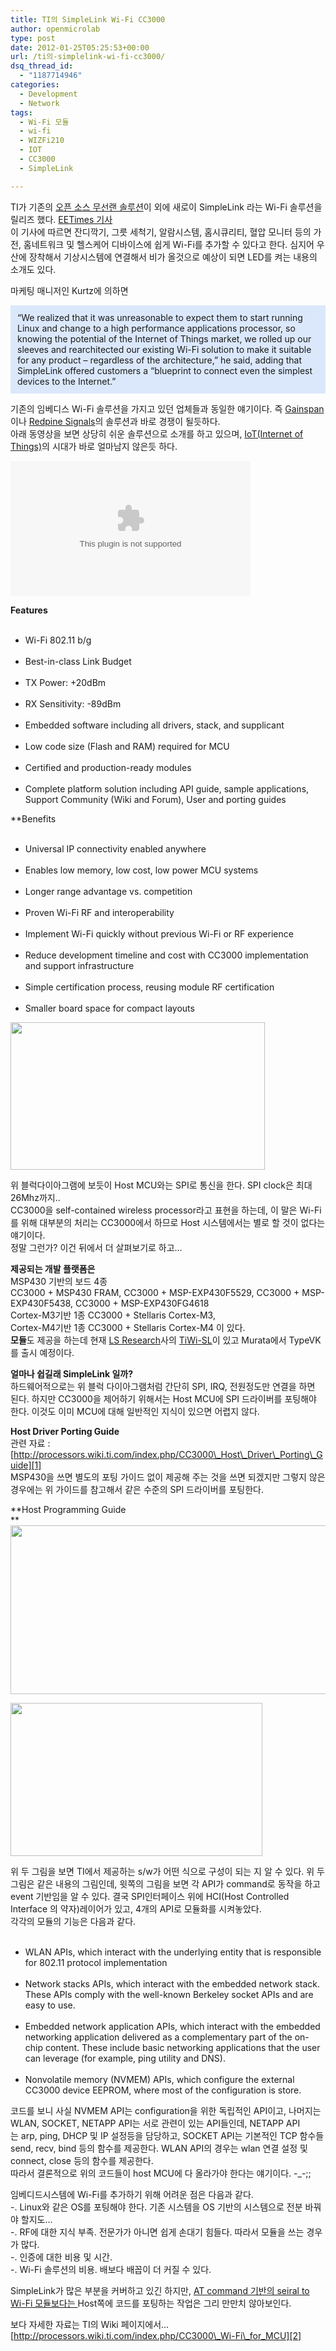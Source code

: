 ```yaml
---
title: TI의 SimpleLink Wi-Fi CC3000
author: openmicrolab
type: post
date: 2012-01-25T05:25:53+00:00
url: /ti의-simplelink-wi-fi-cc3000/
dsq_thread_id:
  - "1187714946"
categories:
  - Development
  - Network
tags:
  - Wi-Fi 모듈
  - wi-fi
  - WIZFi210
  - IOT
  - CC3000
  - SimpleLink

---
```

TI가 기존의 <A title="[http://liketheocean.tistory.com/109]로 이동합니다." href="http://liketheocean.tistory.com/109" target=_blank>오픈 소스 무선랜 솔루션</A>이 외에 새로이&nbsp;SimpleLink 라는 Wi-Fi 솔루션을 릴리즈 했다. <A title="[http://cdn.eetimes.com/electronics-news/4234866/TI-s-SimpleLink-connects-everyday-objects-with-Wi-Fi-]로 이동합니다." href="http://cdn.eetimes.com/electronics-news/4234866/TI-s-SimpleLink-connects-everyday-objects-with-Wi-Fi-" target=_blank>EETimes 기사</A>  
이 기사에 따르면&nbsp;잔디깍기, 그릇 세척기, 알람시스템, 홈시큐리티, 혈압 모니터 등의 가전, 홈네트워크 및&nbsp;헬스케어 디바이스에 쉽게 Wi-Fi를 추가할 수 있다고 한다. 심지어 우산에 장착해서 기상시스템에 연결해서 비가 올것으로 예상이 되면 LED를 켜는 내용의 소개도 있다.

마케팅 매니저인 Kurtz에 의하면

<DIV style="BORDER-BOTTOM: #dbe8fb 1px solid; BORDER-LEFT: #dbe8fb 1px solid; PADDING-BOTTOM: 10px; BACKGROUND-COLOR: #dbe8fb; PADDING-LEFT: 10px; PADDING-RIGHT: 10px; BORDER-TOP: #dbe8fb 1px solid; BORDER-RIGHT: #dbe8fb 1px solid; PADDING-TOP: 10px" class=txc-textbox>“We realized that it was unreasonable to expect them to start running Linux and change to a high performance applications processor, so knowing the potential of the Internet of Things market, we rolled up our sleeves and rearchitected our existing Wi-Fi solution to make it suitable for any product – regardless of the architecture,” he said, adding that SimpleLink offered customers a “blueprint to connect even the simplest devices to the Internet.”</DIV>  


기존의&nbsp;임베디스 Wi-Fi 솔루션을 가지고 있던 업체들과 동일한 얘기이다. 즉 <A title="[http://www.gainspan.com/]로 이동합니다." href="http://www.gainspan.com/" target=_blank>Gainspan</A>이나 <A title="[http://www.redpinesignals.com/]로 이동합니다." href="http://www.redpinesignals.com/" target=_blank>Redpine Signals</A>의 솔루션과 바로 경쟁이 될듯하다.  
아래 동영상을 보면 상당히 쉬운 솔루션으로 소개를 하고 있으며, <A title="[http://liketheocean.tistory.com/183]로 이동합니다." href="http://liketheocean.tistory.com/183" target=_blank>IoT(Internet of Things)</A>의 시대가 바로 얼마남지 않은듯 하다.  


<embed src="http://www.multivu.com/swf/jwplayer-2011-09-01/player.swf?job=54039" height="216" width="384" allowscriptaccess="always" allowfullscreen="true" flashvars="&controlbar=over&file=http%3A%2F%2Forigin-qps.onstreammedia.com%2Forigin%2Fmultivu_archive%2FMNR%2F54039_texas_instruments_simplelink_b_0116.mp4&image=http%3A%2F%2Fwww.multivu.com%2Fassets%2F54039%2Fscreenshots%2Fvideo-ss.jpg%3F1326743180&inplay.displayname=&inplay.height=216&inplay.playerid=P-7QJ-OJ3&inplay.pluginmode=FLASH&inplay.publisherid=MultiVu&inplay.trackerids=TR-56E-GIG&inplay.videoid=54039__&inplay.visible=true&inplay.width=384&inplay.x=0&inplay.y=0&plugins=viral-2h%2Cinplay-h&skin=http%3A%2F%2Fwww.multivu.com%2Fswf%2Fjwplayer-2011-09-01%2Fen.xml&viral.functions=All&viral.oncomplete=false&viral.onpause=false&viral.pluginmode=FLASH" />


**Features**

  


<UL style="LIST-STYLE-TYPE: disc">
  <br /> 
  
  <LI>
    Wi-Fi 802.11 b/g
  </LI>
  <br /> 
  
  <LI>
    Best-in-class Link Budget
  </LI>
  <br /> 
  
  <LI>
    TX Power: +20dBm
  </LI>
  <br /> 
  
  <LI>
    RX Sensitivity: -89dBm
  </LI>
  <br /> 
  
  <LI>
    Embedded software including all drivers, stack, and supplicant
  </LI>
  <br /> 
  
  <LI>
    Low code size (Flash and RAM) required for MCU
  </LI>
  <br /> 
  
  <LI>
    Certified and production-ready modules
  </LI>
  <br /> 
  
  <LI>
    Complete platform solution including API guide, sample applications, Support Community (Wiki and Forum), User and porting guides
  </LI>
</UL>

  


**Benefits</P>  


<UL style="LIST-STYLE-TYPE: disc">
  <br /> 
  
  <LI>
    </STRONG>Universal IP connectivity enabled anywhere
  </LI>
  <br /> 
  
  <LI>
    Enables low memory, low cost, low power MCU systems
  </LI>
  <br /> 
  
  <LI>
    Longer range advantage vs. competition
  </LI>
  <br /> 
  
  <LI>
    Proven Wi-Fi RF and interoperability
  </LI>
  <br /> 
  
  <LI>
    Implement Wi-Fi quickly without previous Wi-Fi or RF experience
  </LI>
  <br /> 
  
  <LI>
    Reduce development timeline and cost with CC3000 implementation and support infrastructure
  </LI>
  <br /> 
  
  <LI>
    Simple certification process, reusing module RF certification
  </LI>
  <br /> 
  
  <LI>
    Smaller board space for compact layouts
  </LI>
</UL>

  


<P style="MARGIN: 0px">
  <img loading="lazy" src="/images/1/cfile6.uf.166F09424F1F66F72F4DE8.png" class="aligncenter" width="407" height="236" alt="" filename="CC3000_block_diagram.png" filemime="image/jpeg" />
</P>

  


위 블럭다이아그램에 보듯이 Host MCU와는 SPI로 통신을 한다. SPI&nbsp;clock은 최대 26Mhz까지..  
CC3000을 self-contained wireless processor라고 표현을 하는데, 이 말은 Wi-Fi를 위해 대부분의 처리는 CC3000에서 하므로 Host 시스템에서는 별로 할 것이 없다는 얘기이다.  
정말 그런가? 이건 뒤에서 더 살펴보기로 하고&#8230;

**제공되는 개발 플랫폼은**  
MSP430 기반의 보드 4종  
CC3000 + MSP430 FRAM, CC3000 + MSP-EXP430F5529,&nbsp;CC3000 + MSP-EXP430F5438,&nbsp;CC3000 + MSP-EXP430FG4618  
Cortex-M3기반 1종 CC3000 + Stellaris Cortex-M3,  
Cortex-M4기반 1종&nbsp;CC3000 + Stellaris Cortex-M4 이 있다.  
**모듈**도 제공을 하는데 현재 <A title="[http://www.lsr.com/]로 이동합니다." href="http://www.lsr.com/" target=_blank>LS Research</A>사의&nbsp;<A title="[http://www.lsr.com/products/radio\_modules/802.11/tiwi-sl.aspx]로 이동합니다." href="http://www.lsr.com/products/radio\_modules/802.11/tiwi-sl.aspx" target=_blank>TiWi-SL</A>이 있고 Murata에서 TypeVK를 출시 예정이다.

**얼마나 쉽길래 SimpleLink 일까?**  
하드웨어적으로는 위 블럭 다이아그램처럼 간단히 SPI, IRQ, 전원정도만 연결을 하면 된다. 하지만 CC3000을 제어하기 위해서는 Host MCU에 SPI 드라이버를 포팅해야 한다. 이것도 이미 MCU에 대해 일반적인 지식이 있으면 어렵지 않다.

**Host&nbsp;Driver Porting Guide**  
관련 자료 : [http://processors.wiki.ti.com/index.php/CC3000\_Host\_Driver\_Porting\_Guide][1]  
MSP430을 쓰면 별도의 포팅 가이드 없이 제공해 주는 것을 쓰면 되겠지만 그렇지 않은 경우에는 위 가이드를 참고해서 같은 수준의 SPI 드라이버를 포팅한다.

**Host Programming Guide  
**  
<img loading="lazy" src="/images/1/cfile9.uf.142B77444F1F8DA80E5F8C.PNG" class="aligncenter" width="543" height="270" alt="" filename="cc3000_block.PNG" filemime="image/jpeg" /> 

  


<P style="MARGIN: 0px">
  <img loading="lazy" src="/images/1/cfile26.uf.152B77444F1F8DA80FC66D.PNG" class="aligncenter" width="403" height="245" alt="" filename="cc3000_block2.PNG" filemime="image/jpeg" />
</P>

  


위 두 그림을 보면 TI에서 제공하는 s/w가 어떤 식으로 구성이 되는 지 알 수 있다. 위 두 그림은 같은 내용의 그림인데, 윗쪽의 그림을 보면 각 API가 command로 동작을 하고 event 기반임을 알 수 있다. 결국 SPI인터페이스 위에 HCI(Host Controlled Interface 의 약자)레이어가 있고, 4개의 API로 모듈화를 시켜놓았다.  
각각의 모듈의 기능은 다음과 같다.



  


<UL style="LIST-STYLE-TYPE: disc">
  <br /> 
  
  <LI>
    WLAN APIs, which interact with the underlying entity that is responsible for 802.11 protocol implementation
  </LI>
  <br /> 
  
  <LI>
    Network stacks APIs, which interact with the embedded network stack. These APIs comply with the well-known Berkeley socket APIs and are easy to use.
  </LI>
  <br /> 
  
  <LI>
    Embedded network application APIs, which interact with the embedded networking application delivered as a complementary part of the on-chip content. These include basic networking applications that the user can leverage (for example, ping utility and DNS).
  </LI>
  <br /> 
  
  <LI>
    Nonvolatile memory (NVMEM) APIs, which configure the external CC3000 device EEPROM, where most of the configuration is store.
  </LI>
</UL>

  


  
코드를 보니 사실 NVMEM API는 configuration을 위한 독립적인 API이고, 나머지는 WLAN, SOCKET, NETAPP API는 서로 관련이 있는 API들인데, NETAPP API는&nbsp;arp, ping, DHCP 및&nbsp;IP&nbsp;설정등을 담당하고, SOCKET API는 기본적인 TCP 함수들 send, recv, bind 등의 함수를 제공한다. WLAN API의 경우는 wlan 연결 설정 및 connect, close 등의 함수를 제공한다.  
따라서 결론적으로 위의 코드들이 host MCU에 다 올라가야 한다는 얘기이다. -_-;;

임베디드시스템에 Wi-Fi를 추가하기 위해 어려운 점은 다음과 같다.  
-. Linux와 같은 OS를 포팅해야 한다. 기존 시스템을 OS 기반의 시스템으로 전분 바꿔야 할지도&#8230;  
-. RF에 대한 지식 부족. 전문가가 아니면 쉽게 손대기 힘들다. 따라서 모듈을 쓰는 경우가 많다.  
-. 인증에 대한 비용 및 시간.  
-. Wi-Fi 솔루션의 비용. 배보다 배꼽이 더 커질 수 있다.

SimpleLink가 많은 부분을 커버하고 있긴 하지만, <A title="[http://www.wiznet.co.kr/Sub\_Modules/kr/product/Product\_Detail.asp?cate1=&cate2=&cate3=&pid=1132]로 이동합니다." href="http://www.wiznet.co.kr/Sub\_Modules/kr/product/Product\_Detail.asp?cate1=&cate2=&cate3=&pid=1132" target=_blank>AT command 기반의 seiral to Wi-Fi 모듈보다는 </A>Host쪽에 코드를 포팅하는 작업은 그리 만만치 않아보인다. 

보다 자세한 자료는 TI의 Wiki 페이지에서&#8230;[http://processors.wiki.ti.com/index.php/CC3000\_Wi-Fi\_for_MCU][2]  
</p>

 [1]: http://processors.wiki.ti.com/index.php/CC3000_Host_Driver_Porting_Guide
 [2]: http://processors.wiki.ti.com/index.php/CC3000_Wi-Fi_for_MCU